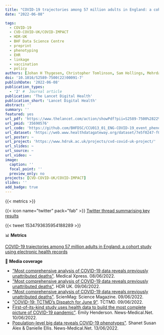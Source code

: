 ```yaml
---
title: "COVID-19 trajectories among 57 million adults in England: a cohort study using electronic health records"
date: "2022-06-08"

tags:
  - COVID-19
  - CVD-COVID-UK/COVID-IMPACT
  - HDR-UK
  - BHF Data Science Centre
  - preprint
  - phenotyping
  - EHR
  - linkage
  - vaccination
  - policy
authors: [Johan H Thygesen, Christopher Tomlinson, Sam Hollings, Mehrdad Mizani, Alex Handy, Ashley Akbari, Amitava Banerjee, Jennifer Cooper, Alvina Lai, Ken Li, Bilal Mateen, Naveed Sattar, Reecha Sofat, Ana Torralbo, Honghan Wu, Angela Wood, Jonathan A C Sterne, Christina Pagel, William Whiteley, Cathie Sudlow, Harry Hemingway, Spiros Denaxas, on behalf of the CVD-COVID-UK Consortium]
doi: '10.1016/S2589-7500(22)00091-7'
publishDate: '2022-06-08'
publication_types:
  - '2' #  Journal article
publication: 'The Lancet Digital Health'
publication_short: 'Lancet Digital Health'
abstract: ''
summary: ''
featured: yes
url_pdf: 'https://www.thelancet.com/action/showPdf?pii=S2589-7500%2822%2900091-7'
url_pmid: '35690576'
url_code: 'https://github.com/BHFDSC/CCU013_01_ENG-COVID-19_event_phenotyping'
url_dataset: 'https://web.www.healthdatagateway.org/dataset/7e5f0247-f033-4f98-aed3-3d7422b9dc6d'
url_poster: ~
url_project: 'https://www.hdruk.ac.uk/projects/cvd-covid-uk-project/'
url_slides: ~
url_source: ~
url_video: ~
image:
  caption: ''
  focal_point: ''
  preview_only: no
projects: [CVD-COVID-UK/COVID-IMPACT]
slides: ''
add_badge: true
---
```


{{< metrics >}}

{{< icon name="twitter" pack="fab" >}} [Twitter thread summarising key results](https://twitter.com/tomlincr/status/1534793635954188289)  

{{< tweet 1534793635954188289 >}}
  
📊 **Metrics**

<script type="text/javascript" src="//cdn.plu.mx/widget-details.js"></script>
<a href="https://plu.mx/plum/a/?doi=10.1016%2Fs2589-7500(22)00091-7" class="plumx-details" data-site="plum" data-hide-when-empty="true">COVID-19 trajectories among 57 million adults in England: a cohort study using electronic health records</a>

<script type='text/javascript' src='https://d1bxh8uas1mnw7.cloudfront.net/assets/embed.js'></script>
<div data-badge-details="right" data-badge-type="medium-donut" data-doi="10.1016/S2589-7500(22)00091-7" data-hide-no-mentions="true" class="altmetric-embed"></div>

<span class="__dimensions_badge_embed__" data-doi="10.1016/S2589-7500(22)00091-7" data-hide-zero-citations="true" data-legend="always"></span><script async src="https://badge.dimensions.ai/badge.js" charset="utf-8"></script>
  
📰 **Media coverage**

* ["Most comprehensive analysis of COVID-19 data reveals previously unattributed deaths"](https://medicalxpress.com/news/2022-06-comprehensive-analysis-covid-reveals-previously.html). Medical Xpress. 08/06/2022.
* ["Most comprehensive analysis of COVID-19 data reveals previously unattributed deaths"](https://www.hdruk.ac.uk/news/most-comprehensive-analysis-of-covid-19-data-reveals-previously-unattributed-deaths/). HDR UK. 09/06/2022.
* ["Most comprehensive analysis of COVID-19 data reveals previously unattributed deaths"](https://scienmag.com/most-comprehensive-analysis-of-covid-19-data-reveals-previously-unattributed-deaths/). ScienMag: Science Magazine. 09/06/2022.
* ["COVID-19: TCTMD’s Dispatch for June 9"](https://www.tctmd.com/news/COVID19-daily-dispatch). TCTMD. 09/06/2022.
* [First-of-its-kind study uses health data to build the most complete picture of COVID-19 pandemic"](https://www.news-medical.net/news/20220609/First-of-its-kind-study-uses-health-data-to-build-the-most-complete-picture-of-COVID-19-pandemic.aspx). Emily Henderson. News-Medical.Net. 10/06/2022.
* [Population-level big data reveals COVID-19 phenotypes"](https://www.news-medical.net/news/20220613/Population-level-big-data-reveals-COVID-19-phenotypes.aspx). Shanet Susan Alex & Danielle Ellis. News-Medical.Net. 13/06/2022.
